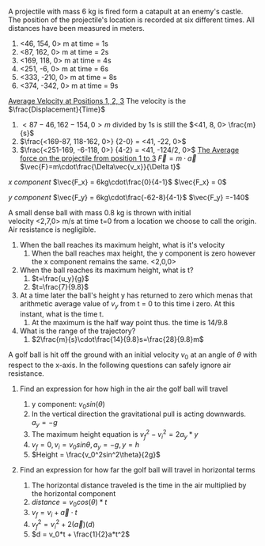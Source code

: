 A projectile with mass 6 kg is fired form a catapult at an enemy's castle. The position of the projectile's location is recorded at six different times. All distances have been measured in meters.
1.  <46, 154, 0> m at time = 1s
2. <87, 162, 0> m at time = 2s
3. <169, 118, 0> m at time = 4s
4. <251, -6, 0> m at time = 6s
5. <333, -210, 0> m at time = 8s
6. <374, -342, 0> m at time = 9s

<u>Average Velocity at Positions 1, 2, 3</u>
The velocity is the $\frac{Displacement}{Time}$
1) $<87-46, 162-154, 0>m$ divided by 1s is still the $<41, 8, 0> \frac{m}{s}$
2) $\frac{<169-87, 118-162, 0>} {2-0} = <41, -22, 0>$
3) $\frac{<251-169, -6-118, 0>} {4-2} = <41, -124/2, 0>$
<u>The Average force on  the projectile from position 1 to 3</u>
$\vec{F}=m\cdot\vec{a}$
$\vec{F}=m\cdot\frac{\Delta\vec{v_x}}{\Delta t}$

*x component*
$\vec{F_x} = 6kg\cdot\frac{0}{4-1}$
$\vec{F_x} = 0$

*y component*
$\vec{F_y} = 6kg\cdot\frac{-62-8}{4-1}$
$\vec{F_y} =-140$

A small dense ball with mass 0.8 kg is thrown with initial velocity <2,7,0> m/s at time t=0 from a location we choose to call the origin. Air resistance is negligible.
1. When the ball reaches its maximum height, what is it's velocity
	1. When the ball reaches max height, the y component is zero however the x component remains the same. <2,0,0>
2. When the ball reaches its maximum height, what is t?
	1. $t=\frac{u_y}{g}$
	2. $t=\frac{7}{9.8}$
3. At a time later the ball's height y has returned to zero which menas that arithmetic average value of $v_y$ from t = 0 to this time i zero. At this instant, what is the time t.
	1. At the maximum is the half way point thus. the time is $14/9.8$
4. What is the range of the trajectory?
	1. $2\frac{m}{s}\cdot\frac{14}{9.8}s=\frac{28}{9.8}m$

A golf ball is hit off the ground with an initial velocity $v_0$ at an angle of $\theta$ with respect to the x-axis. In the following questions can safely ignore air resistance. 
1) Find an expression for how high in the air the golf ball will travel
	1) y component: $v_0 sin(\theta)$
	2) In the vertical direction the gravitational pull is acting downwards. $a_y=-g$ 
	3) The maximum height equation is $v_f^2-v_i^2=2a_y*y$
	4) $v_f = 0, v_i = v_0 sin \theta, a_y=-g, y=h$
	5) $Height = \frac{v_0^2sin^2\theta}{2g}$
	
2) Find an expression for how far the golf ball will travel in horizontal terms
	1) The horizontal distance traveled is the time in the air multiplied by the horizontal component
	2) $distance = v_0cos(\theta)*t$
	3) $v_f = v_i + \vec{a}\cdot t$
	4) $v_f^2=v_i^2 + 2(\vec{a})(d)$
	5) $d = v_0*t + \frac{1}{2}a*t^2$
